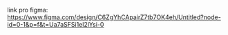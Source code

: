 link pro figma: https://www.figma.com/design/C6ZgYhCApairZ7tb7OK4eh/Untitled?node-id=0-1&p=f&t=Ua7aSFSi1el2lYsi-0
